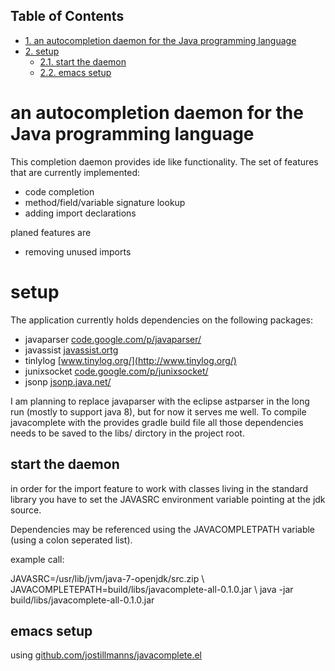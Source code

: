 <div id="table-of-contents">
<h2>Table of Contents</h2>
<div id="text-table-of-contents">
<ul>
<li><a href="#sec-1">1. an autocompletion daemon for the Java programming language</a></li>
<li><a href="#sec-2">2. setup</a>
<ul>
<li><a href="#sec-2-1">2.1. start the daemon</a></li>
<li><a href="#sec-2-2">2.2. emacs setup</a></li>
</ul>
</li>
</ul>
</div>
</div>

# an autocompletion daemon for the Java programming language<a id="sec-1" name="sec-1"></a>

This completion daemon provides ide like functionality. The set of
features that are currently implemented:

-   code completion
-   method/field/variable signature lookup
-   adding import declarations

planed features are

-   removing unused imports

# setup<a id="sec-2" name="sec-2"></a>

The application currently holds dependencies on the following packages:

-   javaparser [code.google.com/p/javaparser/](https://code.google.com/p/javaparser/)
-   javassist [javassist.ortg](http://www.csg.ci.i.u-tokyo.ac.jp/~chiba/javassist/)
-   tinlylog [www.tinylog.org/](http://www.tinylog.org/)
-   junixsocket [code.google.com/p/junixsocket/](https://code.google.com/p/junixsocket/)
-   jsonp [jsonp.java.net/](https://jsonp.java.net/)

I am planning to replace javaparser with the eclipse astparser in
the long run (mostly to support java 8), but for now it serves me
well. To compile javacomplete with the provides gradle build file
all those dependencies needs to be saved to the libs/ dirctory in
the project root.

## start the daemon<a id="sec-2-1" name="sec-2-1"></a>

in order for the import feature to work with classes living in the
standard library you have to set the JAVASRC environment
variable pointing at the jdk source.

Dependencies may be referenced using the JAVACOMPLETPATH variable
(using a colon seperated list).

example call:

JAVASRC=/usr/lib/jvm/java-7-openjdk/src.zip \\
  JAVACOMPLETEPATH=build/libs/javacomplete-all-0.1.0.jar \\
  java -jar build/libs/javacomplete-all-0.1.0.jar

## emacs setup<a id="sec-2-2" name="sec-2-2"></a>

using [github.com/jostillmanns/javacomplete.el](https://github.com/jostillmanns/javacomplete.el)